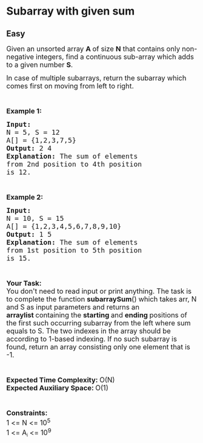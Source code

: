 # Subarray with given sum
## Easy 
<div class="problem-statement" style="user-select: auto;">
                <p style="user-select: auto;"></p><p style="user-select: auto;"><span style="font-size: 18px; user-select: auto;">Given an unsorted array <strong style="user-select: auto;">A </strong>of size <strong style="user-select: auto;">N</strong> that contains only&nbsp;non-negative integers, find a continuous sub-array which adds to a given number <strong style="user-select: auto;">S</strong>.</span></p>

<p style="user-select: auto;"><span style="font-size: 18px; user-select: auto;">In case of multiple subarrays, return the subarray which comes first on moving from left to right.</span></p>

<p style="user-select: auto;">&nbsp;</p>

<p style="user-select: auto;"><span style="font-size: 18px; user-select: auto;"><strong style="user-select: auto;">Example 1:</strong></span></p>

<pre style="user-select: auto;"><span style="font-size: 18px; user-select: auto;"><strong style="user-select: auto;">Input:
</strong>N = 5, S = 12
A[] = {1,2,3,7,5}
<strong style="user-select: auto;">Output: </strong>2 4<strong style="user-select: auto;">
Explanation: </strong>The sum of elements 
from 2nd position to 4th position 
is 12.</span></pre>

<p style="user-select: auto;">&nbsp;</p>

<p style="user-select: auto;"><span style="font-size: 18px; user-select: auto;"><strong style="user-select: auto;">Example 2:</strong></span></p>

<pre style="user-select: auto;"><span style="font-size: 18px; user-select: auto;"><strong style="user-select: auto;">Input:
</strong>N = 10, S = 15
A[] = {1,2,3,4,5,6,7,8,9,10}
<strong style="user-select: auto;">Output: </strong>1 5<strong style="user-select: auto;">
Explanation: </strong>The sum of elements 
from 1st position to 5th position
is 15.</span>
</pre>

<p style="user-select: auto;">&nbsp;</p>

<p style="user-select: auto;"><span style="font-size: 18px; user-select: auto;"><strong style="user-select: auto;">Your Task:</strong><br style="user-select: auto;">
You don't need to read input or print anything. The task is to complete the function <strong style="user-select: auto;">subarraySum</strong>() which takes arr, N and S as input parameters and returns an <strong style="user-select: auto;">arraylist&nbsp;</strong>containing the&nbsp;<strong style="user-select: auto;">starting </strong>and <strong style="user-select: auto;">ending </strong>positions&nbsp;of the&nbsp;first such occurring subarray from the left where sum equals to S. The two indexes in the array should be according to 1-based indexing. If no such subarray is found, return an array consisting only one element that is -1.</span></p>

<p style="user-select: auto;">&nbsp;</p>

<p style="user-select: auto;"><span style="font-size: 18px; user-select: auto;"><strong style="user-select: auto;">Expected Time Complexity:&nbsp;</strong>O(N)<br style="user-select: auto;">
<strong style="user-select: auto;">Expected Auxiliary Space:&nbsp;</strong>O(1)</span></p>

<p style="user-select: auto;">&nbsp;</p>

<p style="user-select: auto;"><span style="font-size: 18px; user-select: auto;"><strong style="user-select: auto;">Constraints:</strong><br style="user-select: auto;">
1 &lt;= N &lt;= 10<sup style="user-select: auto;">5</sup></span><br style="user-select: auto;">
<span style="font-size: 18px; user-select: auto;">1 &lt;= A</span><sub style="user-select: auto;">i</sub><span style="font-size: 18px; user-select: auto;"> &lt;= 10<sup style="user-select: auto;">9</sup></span></p>

<p style="user-select: auto;">&nbsp;</p>
 <p style="user-select: auto;"></p>
            </div>